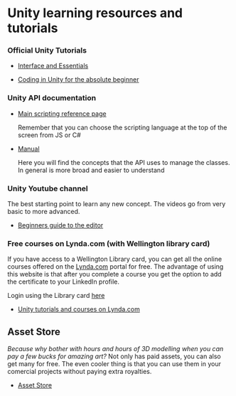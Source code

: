 # Unity learning resources and tutorials

### Official Unity Tutorials

+ [Interface and Essentials](https://unity3d.com/learn/tutorials/topics/interface-essentials)

+ [Coding in Unity for the absolute beginner](https://unity3d.com/learn/tutorials/topics/scripting/coding-unity-absolute-beginner)


### Unity API documentation

+ [Main scripting reference page](https://docs.unity3d.com/ScriptReference/index.html)

   Remember that you can choose the scripting language at the top of the screen from JS or C#

+ [Manual](https://docs.unity3d.com/Manual/index.html)
   
   Here you will find the concepts that the API uses to manage the classes. In general is more broad and easier to understand


### Unity Youtube channel

The best starting point to learn any new concept. The videos go from very basic to more advanced.

+ [Beginners guide to the editor](https://youtu.be/5cPYpI6_yLs?list=PLX2vGYjWbI0QDlq-2flKEpeBAe3Y3L8BT)



### Free courses on Lynda.com (with Wellington library card)

If you have access to a Wellington Library card, you can get all the online courses offered on the [Lynda.com](https://www.lynda.com/) portal for free. The advantage of using this website is that after you complete a course you get the option to add the certificate to your LinkedIn profile.

Login using the Library card [here](https://www.lynda.com/portal/sip?org=wcl.govt.nz)

+ [Unity tutorials and courses on Lynda.com](https://www.lynda.com/Unity-training-tutorials/1242-0.html?category=unity_2034)


## Asset Store

*Because why bother with hours and hours of 3D modelling when you can pay a few bucks for amazing art?*
Not only has paid assets, you can also get many for free.
The even cooler thing is that you can use them in your comercial projects without paying extra royalties.

+ [Asset Store](https://www.assetstore.unity3d.com/en/)
